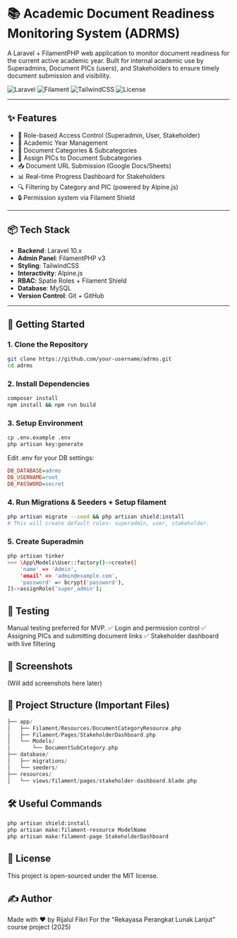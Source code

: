 # 📚 Academic Document Readiness Monitoring System (ADRMS)

A Laravel + FilamentPHP web application to monitor document readiness for the current active academic year. Built for internal academic use by Superadmins, Document PICs (users), and Stakeholders to ensure timely document submission and visibility.

![Laravel](https://img.shields.io/badge/Laravel-10.x-red.svg)
![Filament](https://img.shields.io/badge/Filament-v3-blue)
![TailwindCSS](https://img.shields.io/badge/TailwindCSS-3.x-06B6D4)
![License](https://img.shields.io/badge/license-MIT-green.svg)

---

## ✨ Features

- 👤 Role-based Access Control (Superadmin, User, Stakeholder)
- 📆 Academic Year Management
- 📂 Document Categories & Subcategories
- 🔗 Assign PICs to Document Subcategories
- 📥 Document URL Submission (Google Docs/Sheets)
- 📊 Real-time Progress Dashboard for Stakeholders
- 🔍 Filtering by Category and PIC (powered by Alpine.js)
- 🔒 Permission system via Filament Shield

---

## 📦 Tech Stack

- **Backend**: Laravel 10.x
- **Admin Panel**: FilamentPHP v3
- **Styling**: TailwindCSS
- **Interactivity**: Alpine.js
- **RBAC**: Spatie Roles + Filament Shield
- **Database**: MySQL
- **Version Control**: Git + GitHub

---

## 🚀 Getting Started

### 1. Clone the Repository

```bash
git clone https://github.com/your-username/adrms.git
cd adrms
```

### 2. Install Dependencies
```bash
composer install
npm install && npm run build
```

### 3. Setup Environment
```bash
cp .env.example .env
php artisan key:generate
```

Edit .env for your DB settings:
```ini
DB_DATABASE=adrms
DB_USERNAME=root
DB_PASSWORD=secret
```

### 4. Run Migrations & Seeders + Setup filament
```bash
php artisan migrate --seed && php artisan shield:install
# This will create default roles: superadmin, user, stakeholder.
```

### 5. Create Superadmin
```bash
php artisan tinker
>>> \App\Models\User::factory()->create([
    'name' => 'Admin',
    'email' => 'admin@example.com',
    'password' => bcrypt('password'),
])->assignRole('super_admin');
```

## 🧪 Testing
Manual testing preferred for MVP.
✅ Login and permission control
✅ Assigning PICs and submitting document links
✅ Stakeholder dashboard with live filtering

## 📸 Screenshots
(Will add screenshots here later)

## 📂 Project Structure (Important Files)
```swift
├── app/
│   ├── Filament/Resources/DocumentCategoryResource.php
│   ├── Filament/Pages/StakeholderDashboard.php
│   └── Models/
│       └── DocumentSubCategory.php
├── database/
│   ├── migrations/
│   └── seeders/
├── resources/
│   └── views/filament/pages/stakeholder-dashboard.blade.php
```

## 🛠️ Useful Commands
```bash
php artisan shield:install
php artisan make:filament-resource ModelName
php artisan make:filament-page StakeholderDashboard
```

## 📃 License
This project is open-sourced under the MIT license.

## ✍️ Author
Made with ❤️ by Rijalul Fikri
For the "Rekayasa Perangkat Lunak Lanjut" course project (2025)